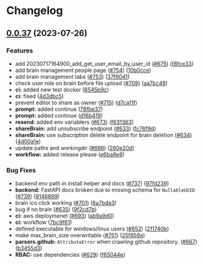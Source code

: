 # Changelog

## [0.0.37](https://github.com/specialized806/quivr/compare/v0.0.36...v0.0.37) (2023-07-26)


### Features

* add 20230717164900_add_get_user_email_by_user_id ([#675](https://github.com/specialized806/quivr/issues/675)) ([f8fce33](https://github.com/specialized806/quivr/commit/f8fce3319144cbcab5ae42b67f3356ec0f305531))
* add brain management people page ([#754](https://github.com/specialized806/quivr/issues/754)) ([10b0cce](https://github.com/specialized806/quivr/commit/10b0cce992c81e77d43998e469e3baa32d8eebde))
* add brain management tabs ([#753](https://github.com/specialized806/quivr/issues/753)) ([37f9041](https://github.com/specialized806/quivr/commit/37f904122c9da7b72a3dc364165e3b9bbbcacd05))
* check user role on brain before file upload ([#709](https://github.com/specialized806/quivr/issues/709)) ([aa7bc48](https://github.com/specialized806/quivr/commit/aa7bc483c276074611bdaf0a451fe04299e4b19c))
* **ci:** added new test docker ([8545b9c](https://github.com/specialized806/quivr/commit/8545b9ca3ba6cfd3a4c37beb56015a71fe236f44))
* **ci:** fixed ([4d3dbc5](https://github.com/specialized806/quivr/commit/4d3dbc565e548fcd2ae145115c6c76fa465666cf))
* prevent editor to share as owner ([#715](https://github.com/specialized806/quivr/issues/715)) ([d7ca11f](https://github.com/specialized806/quivr/commit/d7ca11f5d1309b8057d5e87716ce52c6db0f0af3))
* **prompt:** added continue ([78fbe37](https://github.com/specialized806/quivr/commit/78fbe378e8a7a95c83352c48a7f8d6782a077e61))
* **prompt:** added continue ([d16b419](https://github.com/specialized806/quivr/commit/d16b4190355831f257600d15b2e22b366f49b1db))
* **resend:** added env variablers ([#673](https://github.com/specialized806/quivr/issues/673)) ([f631363](https://github.com/specialized806/quivr/commit/f63136350bbc0084b24d7163ced79dc865dfdda4))
* **shareBrain:** add unsubscribe endpoint ([#633](https://github.com/specialized806/quivr/issues/633)) ([fc76f9d](https://github.com/specialized806/quivr/commit/fc76f9d46696545736c3391776daa55cbd2625a5))
* **shareBrain:** use subscription delete endpoint for brain deletion ([#634](https://github.com/specialized806/quivr/issues/634)) ([4d00a1e](https://github.com/specialized806/quivr/commit/4d00a1ec920347d3f3f8ba467839bafe4520980d))
* update paths and workingdir ([#686](https://github.com/specialized806/quivr/issues/686)) ([260e20d](https://github.com/specialized806/quivr/commit/260e20d4015bdf1e862cc19bbf61b5ea092a4940))
* **workflow:** added release please ([e6ba9e8](https://github.com/specialized806/quivr/commit/e6ba9e80f48a1d8822c99e5b77e064dc2b18e718))


### Bug Fixes

* backend env path in install helper and docs ([#737](https://github.com/specialized806/quivr/issues/737)) ([97fd239](https://github.com/specialized806/quivr/commit/97fd239980d6870781d7c7c7663225a94b87f49b))
* **backend:** FastAPI docs broken due to missing schema for `NullableUUID` ([#739](https://github.com/specialized806/quivr/issues/739)) ([9146899](https://github.com/specialized806/quivr/commit/914689957dc776e958c4d4cc7e56e7e2ed9abfa2))
* brain ico click working ([#701](https://github.com/specialized806/quivr/issues/701)) ([6a7bda3](https://github.com/specialized806/quivr/commit/6a7bda392ca46732db554bf39ad9a5129a3c86c0))
* bug if no brain ([#635](https://github.com/specialized806/quivr/issues/635)) ([9f2cd7b](https://github.com/specialized806/quivr/commit/9f2cd7b7b67f25d94e2b562b34aebb0a5afbecc3))
* **ci:** aws deploymenet ([#693](https://github.com/specialized806/quivr/issues/693)) ([ab9a9d0](https://github.com/specialized806/quivr/commit/ab9a9d0db4f84e7c88aaae53b42c5310b6875270))
* **ci:** workflow ([7bc9f61](https://github.com/specialized806/quivr/commit/7bc9f614c5397f6fb0a5469af7c373b33ff98bee))
* defined executable for windows/linux users ([#652](https://github.com/specialized806/quivr/issues/652)) ([211740b](https://github.com/specialized806/quivr/commit/211740b40070d2702bf4ba13e1407dd2c6a439fe))
* make max_brain_size overwritable ([#751](https://github.com/specialized806/quivr/issues/751)) ([25f859a](https://github.com/specialized806/quivr/commit/25f859a31e68f55eca68043b854f9f3a59438991))
* **parsers.github:** `AttributeError` when crawling github repository. ([#667](https://github.com/specialized806/quivr/issues/667)) ([b3455d3](https://github.com/specialized806/quivr/commit/b3455d3686243195f3078a9007f15a2c4d1cc89f))
* **RBAC:** use dependencies ([#629](https://github.com/specialized806/quivr/issues/629)) ([f65044e](https://github.com/specialized806/quivr/commit/f65044e15234ff996c05842b5d59140e58835ef6))
